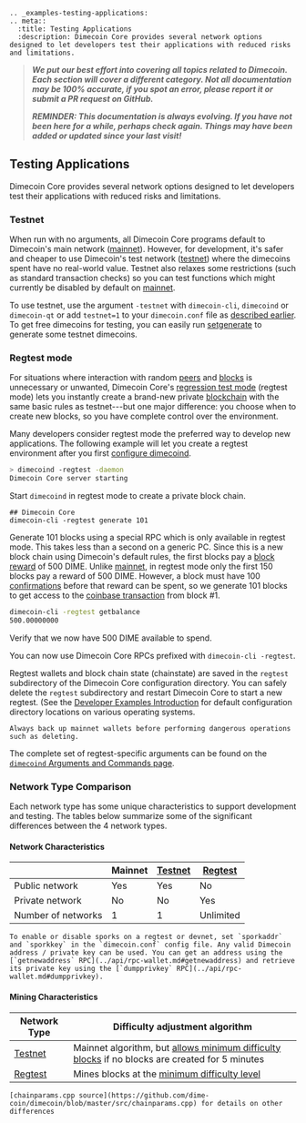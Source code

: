 ```{eval-rst}
.. _examples-testing-applications:
.. meta::
  :title: Testing Applications
  :description: Dimecoin Core provides several network options designed to let developers test their applications with reduced risks and limitations.
```

> ***We put our best effort into covering all topics related to Dimecoin. Each section will cover a different category. Not all documentation may be 100% accurate, if you spot an error, please report it or submit a PR request on GitHub.***
>
> ***REMINDER: This documentation is always evolving. If you have not been here for a while, perhaps check again. Things may have been added or updated since your last visit!***

## Testing Applications

Dimecoin Core provides several network options designed to let developers test their applications with reduced risks and limitations.

### Testnet

When run with no arguments, all Dimecoin Core programs default to Dimecoin's main network ([mainnet](../reference/glossary.md#mainnet)). However, for development, it's safer and cheaper to use Dimecoin's test network ([testnet](../reference/glossary.md#testnet)) where the dimecoins spent have no real-world value. Testnet also relaxes some restrictions (such as standard transaction checks) so you can test functions which might currently be disabled by default on [mainnet](../reference/glossary.md#mainnet).

To use testnet, use the argument `-testnet` with `dimecoin-cli`, `dimecoind` or `dimecoin-qt` or add `testnet=1` to your `dimecoin.conf` file as [described earlier](../examples/configuration-file.md).  To get free dimecoins for testing, you can easily run [setgenerate](../api/rpc-generating.md#setgenerate) to generate some testnet dimecoins.

### Regtest mode

For situations where interaction with random [peers](../reference/glossary.md#peer) and [blocks](../reference/glossary.md#block) is unnecessary or unwanted, Dimecoin Core's [regression test mode](../reference/glossary.md#regression-test-mode) (regtest mode) lets you instantly create a brand-new private [blockchain](../reference/glossary.md#blockchain) with the same basic rules as testnet---but one major difference: you choose when to create new blocks, so you have complete control over the environment.

Many developers consider regtest mode the preferred way to develop new applications. The following example will let you create a regtest environment after you first [configure dimecoind](../examples/configuration-file.md).

``` bash
> dimecoind -regtest -daemon
Dimecoin Core server starting
```

Start `dimecoind` in regtest mode to create a private block chain.

``` text
## Dimecoin Core
dimecoin-cli -regtest generate 101
```

Generate 101 blocks using a special RPC which is only available in regtest mode. This takes less than a second on a generic PC. Since this is a new block chain using Dimecoin's default rules, the first blocks pay a [block reward](../reference/glossary.md#block-reward) of 500 DIME.  Unlike [mainnet](../reference/glossary.md#mainnet), in regtest mode only the first 150 blocks pay a reward of 500 DIME. However, a block must have 100 [confirmations](../reference/glossary.md#confirmations) before that reward can be spent, so we generate 101 blocks to get access to the [coinbase transaction](../reference/glossary.md#coinbase-transaction) from block #1.

``` bash
dimecoin-cli -regtest getbalance
500.00000000
```

Verify that we now have 500 DIME available to spend.

You can now use Dimecoin Core RPCs prefixed with `dimecoin-cli -regtest`.

Regtest wallets and block chain state (chainstate) are saved in the `regtest` subdirectory of the Dimecoin Core configuration directory. You can safely delete the `regtest` subdirectory and restart Dimecoin Core to start a new regtest. (See the [Developer Examples Introduction](../examples/introduction.md) for default configuration directory locations on various operating systems. 

```{warning}
Always back up mainnet wallets before performing dangerous operations such as deleting.
```

The complete set of regtest-specific arguments can be found on the [`dimecoind` Arguments and  Commands page](../dimecore/wallet-arguments-and-commands-dimecoind.md#regtest-options).

### Network Type Comparison

Each network type has some unique characteristics to support development and testing. The tables below summarize some of the significant differences between the 4 network types.

#### Network Characteristics

|  | Mainnet | [Testnet](#testnet) | [Regtest](#regtest-mode) |
|-|-|-|-|
| Public network | Yes | Yes | No |
| Private network | No | No | Yes |
| Number of networks | 1 | 1 | Unlimited |

```{admonition} Using Sporks
To enable or disable sporks on a regtest or devnet, set `sporkaddr` and `sporkkey` in the `dimecoin.conf` config file. Any valid Dimecoin address / private key can be used. You can get an address using the [`getnewaddress` RPC](../api/rpc-wallet.md#getnewaddress) and retrieve its private key using the [`dumpprivkey` RPC](../api/rpc-wallet.md#dumpprivkey).
```

#### Mining Characteristics

| Network Type | Difficulty adjustment algorithm |
|-|-|
| [Testnet](#testnet) | Mainnet algorithm, but [allows minimum difficulty blocks](https://github.com/dime-coin/dimecoin/blob/272dbe4974e09eca6a928ce13b42941b1c28aca2/src/chainparams.cpp#L208) if no blocks are created for 5 minutes |
| [Regtest](#regtest-mode) | Mines blocks at the [minimum difficulty level](https://github.com/dime-coin/dimecoin/blob/272dbe4974e09eca6a928ce13b42941b1c28aca2/src/chainparams.cpp#L329) |

```{seealso}
[chainparams.cpp source](https://github.com/dime-coin/dimecoin/blob/master/src/chainparams.cpp) for details on other differences
```
